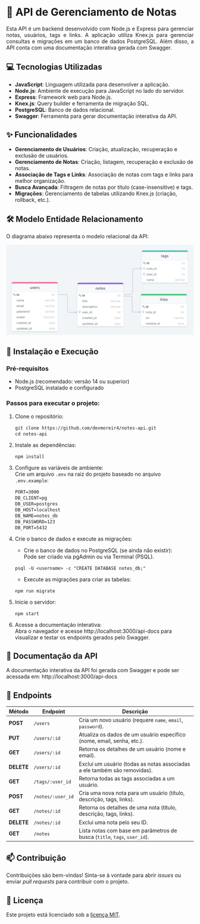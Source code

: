 # 📌 API de Gerenciamento de Notas

<p align="justify">
Esta API é um backend desenvolvido com Node.js e Express para gerenciar notas, usuários, tags e links. A aplicação utiliza Knex.js para gerenciar consultas e migrações em um banco de dados PostgreSQL. Além disso, a API conta com uma documentação interativa gerada com Swagger.
</p>

## 💻 Tecnologias Utilizadas

- **JavaScript**: Linguagem utilizada para desenvolver a aplicação.
- **Node.js**: Ambiente de execução para JavaScript no lado do servidor.
- **Express**: Framework web para Node.js.
- **Knex.js**: Query builder e ferramenta de migração SQL.
- **PostgreSQL**: Banco de dados relacional.
- **Swagger**: Ferramenta para gerar documentação interativa da API.

## ✨ Funcionalidades

- **Gerenciamento de Usuários**: Criação, atualização, recuperação e exclusão de usuários.
- **Gerenciamento de Notas**: Criação, listagem, recuperação e exclusão de notas.
- **Associação de Tags e Links**: Associação de notas com tags e links para melhor organização.
- **Busca Avançada**: Filtragem de notas por título (case-insensitive) e tags.
- **Migrações**: Gerenciamento de tabelas utilizando Knex.js (criação, rollback, etc.).

## 🛠️ Modelo Entidade Relacionamento

O diagrama abaixo representa o modelo relacional da API:

<div align="center">
  <img src="./.github/diagram.png" title="Project Diagram" alt="Project Diagram">
</div>

## 🚀 Instalação e Execução

### Pré-requisitos

- Node.js (recomendado: versão 14 ou superior)
- PostgreSQL instalado e configurado

### Passos para executar o projeto:

1.  Clone o repositório:

    ```ssh
    git clone https://github.com/devmoreir4/notes-api.git
    cd notes-api
    ```

2.  Instale as dependências:

    ```ssh
    npm install
    ```

3.  Configure as variáveis de ambiente:<br>
    Crie um arquivo `.env` na raiz do projeto baseado no arquivo `.env.example`:

    ```ssh
    PORT=3000
    DB_CLIENT=pg
    DB_USER=postgres
    DB_HOST=localhost
    DB_NAME=notes_db
    DB_PASSWORD=123
    DB_PORT=5432
    ```

4.  Crie o banco de dados e execute as migrações:
    - Crie o banco de dados no PostgreSQL (se ainda não existir):<br>
    Pode ser criado via pgAdmin ou via Terminal (PSQL).
    ```ssh
    psql -U <username> -c "CREATE DATABASE notes_db;"
    ```
    - Execute as migrações para criar as tabelas:
    ```ssh
    npm run migrate
    ```
5.  Inicie o servidor:
    ```ssh
    npm start
    ```
6.  Acesse a documentação interativa:<br>
    Abra o navegador e acesse http://localhost:3000/api-docs para visualizar e testar os endpoints gerados pelo Swagger.

## 📄 Documentação da API

A documentação interativa da API foi gerada com Swagger e pode ser acessada em: http://localhost:3000/api-docs

## 🔌 Endpoints

| **Método** | **Endpoint**      | **Descrição**                                                             |
| ---------- | ----------------- | ------------------------------------------------------------------------- |
| **POST**   | `/users`          | Cria um novo usuário (requere `name`, `email`, `password`).               |
| **PUT**    | `/users/:id`      | Atualiza os dados de um usuário específico (nome, email, senha, etc.).    |
| **GET**    | `/users/:id`      | Retorna os detalhes de um usuário (nome e email).                         |
| **DELETE** | `/users/:id`      | Exclui um usuário (todas as notas associadas a ele também são removidas). |
| **GET**    | `/tags/:user_id`  | Retorna todas as tags associadas a um usuário.                            |
| **POST**   | `/notes/:user_id` | Cria uma nova nota para um usuário (título, descrição, tags, links).      |
| **GET**    | `/notes/:id`      | Retorna os detalhes de uma nota (título, descrição, tags, links).         |
| **DELETE** | `/notes/:id`      | Exclui uma nota pelo seu ID.                                              |
| **GET**    | `/notes`          | Lista notas com base em parâmetros de busca (`title`, `tags`, `user_id`). |

## 📫 Contribuição

Contribuições são bem-vindas! Sinta-se à vontade para abrir _issues_ ou enviar _pull requests_ para contribuir com o projeto.

## 📝 Licença

Este projeto está licenciado sob a [licença MIT](LICENSE).
